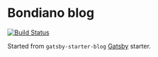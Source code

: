 # Bondiano blog

[![Build Status](https://travis-ci.org/bondiano/blog.svg?branch=master)](https://travis-ci.org/bondiano/blog)

Started from `gatsby-starter-blog` [Gatsby](https://github.com/gatsbyjs/gatsby) starter.